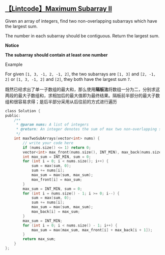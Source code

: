 ## [【Lintcode】Maximum Subarray II](http://www.lintcode.com/en/problem/maximum-subarray-ii/)

Given an array of integers, find two non-overlapping subarrays which have the largest sum.

The number in each subarray should be contiguous.
Return the largest sum.

**Notice**

**The subarray should contain at least one number**

Example

For given `[1, 3, -1, 2, -1, 2]`, the two subarrays are `[1, 3]` and `[2, -1, 2]` or `[1, 3, -1, 2]` and `[2]`, they both have the largest sum `7`.

既然已经求出了单一子数组的最大和，那么使用**隔板法**将数组一分为二，分别求这两段的最大子数组和，求相加后的最大值即为最终结果。隔板前半部分的最大子数组和很容易求得；是后半部分采用从后往前的方式进行遍历

```c
class Solution {
public:
    /**
     * @param nums: A list of integers
     * @return: An integer denotes the sum of max two non-overlapping subarrays
     */
    int maxTwoSubArrays(vector<int> nums) {
        // write your code here
        if (nums.size() <= 1) return 0;
        vector<int> max_front(nums.size(), INT_MIN), max_back(nums.size(), INT_MIN);
        int max_sum = INT_MIN, sum = 0;
        for (int i = 0; i < nums.size(); i++) {
            sum = max(sum, 0);
            sum += nums[i];
            max_sum = max(sum, max_sum);
            max_front[i] = max_sum;
        }
        max_sum = INT_MIN, sum = 0;
        for (int i = nums.size() - 1; i >= 0; i--) {
            sum = max(sum, 0);
            sum += nums[i];
            max_sum = max(sum, max_sum);
            max_back[i] = max_sum;
        }
        max_sum = INT_MIN;
        for (int i = 0; i < nums.size() - 1; i++) {
            max_sum = max(max_sum, max_front[i] + max_back[i + 1]);
        }
        return max_sum;
    }
};
```